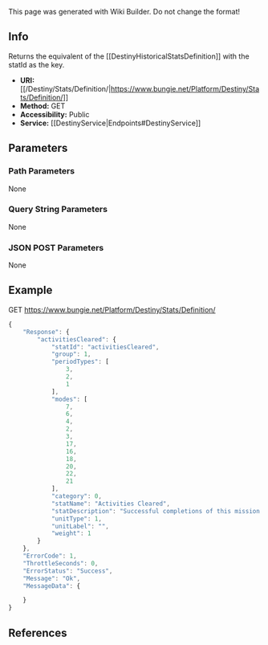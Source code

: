 <span class="wiki-builder">This page was generated with Wiki Builder. Do not change the format!</span>

## Info
Returns the equivalent of the [[DestinyHistoricalStatsDefinition]] with the statId as the key.
* **URI:** [[/Destiny/Stats/Definition/|https://www.bungie.net/Platform/Destiny/Stats/Definition/]]
* **Method:** GET
* **Accessibility:** Public
* **Service:** [[DestinyService|Endpoints#DestinyService]]

## Parameters
### Path Parameters
None

### Query String Parameters
None

### JSON POST Parameters
None

## Example
GET https://www.bungie.net/Platform/Destiny/Stats/Definition/
```javascript
{
    "Response": {
        "activitiesCleared": {
            "statId": "activitiesCleared",
            "group": 1,
            "periodTypes": [
                3,
                2,
                1
            ],
            "modes": [
                7,
                6,
                4,
                2,
                3,
                17,
                16,
                18,
                20,
                22,
                21
            ],
            "category": 0,
            "statName": "Activities Cleared",
            "statDescription": "Successful completions of this mission type.",
            "unitType": 1,
            "unitLabel": "",
            "weight": 1
        }
    },
    "ErrorCode": 1,
    "ThrottleSeconds": 0,
    "ErrorStatus": "Success",
    "Message": "Ok",
    "MessageData": {

    }
}
```

## References

